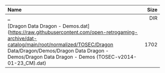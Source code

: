 |Name|Size|
|:---|---:|
|[..](../index.html)|DIR|
|[Dragon Data Dragon - Demos.dat](https://raw.githubusercontent.com/open-retrogaming-archive/dat-catalog/main/root/normalized/TOSEC/Dragon Data/Dragon/Demos/Dragon Data Dragon - Demos/Dragon Data Dragon - Demos (TOSEC-v2014-01-23_CM).dat)|1702|
